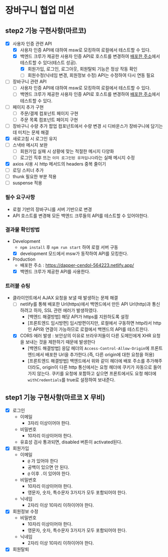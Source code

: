 # 장바구니 협업 미션

## step2 기능 구현사항(마르코)

- [x] 사용자 인증 관련 API
  - [x] 사용자 인증 API에 대하여 msw로 모킹하여 로컬에서 테스트할 수 있다.
  - [x] 백엔드 크루가 제공한 사용자 인증 API로 호스트를 변경하여 [배포한 주소](https://dapper-cendol-564223.netlify.app/)에서 테스트할 수 있다(테스트 성공).
    - [x] 회원가입, 로그인, 로그아웃, 회원탈퇴 기능은 정상 작동 확인
    - [ ] 회원수정(닉네임 변경, 회원정보 수정) API는 수정하여 다시 연동 필요
- [ ] 장바구니 관련 API
  - [ ] 사용자 인증 API에 대하여 msw로 모킹하여 로컬에서 테스트할 수 있다.
  - [ ] 백엔드 크루가 제공한 사용자 인증 API로 호스트를 변경하여 [배포한 주소](https://dapper-cendol-564223.netlify.app/)에서 테스트할 수 있다.
- [ ] 페이지 추가 구현
  - [ ] 주문/결제 컴포넌트 페이지 구현
  - [ ] 주문 목록 컴포넌트 페이지 구현
- [ ] 장바구니 수량 추가 팝업 컴포넌트에서 수량 변경 시 디바운스가 장바구니에 담기는 데 미치는 문제 해결
- [x] 새로고침 시 로그인 유지
- [ ] 스낵바 메시지 보완
  - [ ] 회원가입 실패 시 상황에 맞는 적절한 메시지 다양화
  - [ ] 로그인 직후 뜨는 `이미 로그인된 유저입니다`라는 실패 메시지 수정
- [x] axios 사용 시 http 메서드의 headers 중복 줄이기
- [ ] 로딩 스피너 추가
- [ ] thunk 필요한 부분 적용
- [ ] suspense 적용

### 필수 요구사항

- 로컬 기반의 장바구니를 서버 기반으로 변경
- API 호스트를 변경해 모든 백엔드 크루들의 API를 테스트할 수 있어야한다.

### 결과물 확인방법

- Development
  - `npm install` 후 `npm run start` 하여 로컬 서버 구동
  - [x] development 모드에서 msw가 동작하여 API를 모킹한다.
- Production
  - 배포한 주소 : https://dapper-cendol-564223.netlify.app/
  - [x] 백엔드 크루가 제공한 API를 사용한다.

### 트러블 슈팅

- 클라이언트에서 AJAX 요청을 보낼 때 발생하는 문제 해결
  - [ ] netlify를 통해 배포한 Url(https)에서 백엔드에서 만든 API Url(http)과 통신하려고 하자, SSL 관련 에러가 발생하였다.
    - [백엔드 해결방법] 해당 API가 https를 지원하도록 설정
    - [프론트엔드 임시방편] 임시방편이지만, 로컬에서 구동하면 http라서 http인 API와 연결이 가능하므로 로컬에서 백엔드의 API를 테스트한다.
  - [x] CORS 에러 발생 : 보안상의 이유로 브라우저들이 다른 도메인에게 XHR 요청을 보내는 것을 제한하기 때문에 발생한다
    - [백엔드 해결방법] 응답 헤더의 `Access-Control-Allow-Origin`에 프론트엔드에서 배포한 Url을 추가한다.(즉, 다른 origin에 대한 요청을 허용)
    - [프론트엔드 해결방법] 백엔드에서 위와 같이 헤더에 배포 주소를 추가해주더라도, origin이 다른 http 통신에서는 요청 헤더에 쿠키가 자동으로 들어가지 않는다. 쿠키를 요청에 포함하고 싶으면 프론트에서도 요청 헤더에 `withCredentials`를 true로 설정하여 보내준다.

## step1 기능 구현사항(마르코 X 무비)

- [x] 로그인
  - 이메일
    - 3자리 이상이어야 한다.
  - 비밀번호
    - 10자리 이상이어야 한다.
  * 유효성 검사 통과되면, disabled 버튼이 activated된다.
- [x] 회원가입
  - 이메일
    - `@` 가 있어야 한다
    - 공백이 있으면 안 된다.
    - `@` 이후 `.`이 있어야 한다.
  - 비밀번호
    - 10자리 이상이어야 한다.
    - 영문자, 숫자, 특수문자 3가지가 모두 포함되어야 한다.
  - 닉네임
    - 2자리 이상 10자리 이하이어야 한다.
- [x] 회원정보 수정
  - 비밀번호
    - 10자리 이상이어야 한다.
    - 영문자, 숫자, 특수문자 3가지가 모두 포함되어야 한다.
  - 닉네임
    - 2자리 이상 10자리 이하이어야 한다.
- [x] 회원탈퇴
